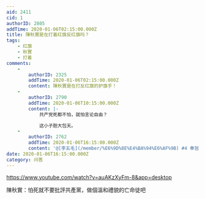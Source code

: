 ```yaml
---
aid: 2411
cid: 1
authorID: 2805
addTime: 2020-01-06T02:15:00.000Z
title: 陳秋實是在打着红旗反红旗吗？
tags:
    - 红旗
    - 秋實
    - 打着
comments:
    -
        authorID: 2325
        addTime: 2020-01-06T02:15:00.000Z
        content: 陳秋實是在打反红旗的护旗手！
    -
        authorID: 2790
        addTime: 2020-01-06T10:15:00.000Z
        content: |-
            共产党死都不怕，就怕言论自由？

            这小子胆大包天。
    -
        authorID: 2762
        addTime: 2020-01-06T16:15:00.000Z
        content: '@[李五毛](/member/%E6%9D%8E%E4%BA%94%E6%AF%9B) #4 奉旨造反，都是東德史塔西玩剩下的'
date: 2020-01-06T16:15:00.000Z
category: 问答
---
```


https://www.youtube.com/watch?v=auAKzXyFm-8&app=desktop

陳秋實：怕死就不要批評共產黨，做個溫和禮貌的亡命徒吧
